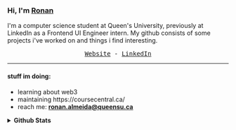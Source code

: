 ### Hi, I'm [Ronan](https://ronan.codes/) 

I'm a computer science student at Queen's University, previously at LinkedIn as a Frontend UI Engineer intern. My github consists of some projects i've worked on and things i find interesting.
<p align="center">
  <samp>
        <a href="https://ronan.codes/">Website</a>  -
    <a href="https://www.linkedin.com/in/ronanalmeida/">LinkedIn</a>
  </samp>
</p>

<hr>

#### stuff im doing:
<ul>
<li>learning about web3</li>
<!-- <li>�🏽&zwj;💻 Projects I'm currently working on: <a href="https://github.com/RonanAlmeida/personal-website-app">personal-website</a> &amp; <a href="https://github.com/RonanAlmeida/ReactProjects">React Projects</a></li> -->
<!-- <li><g-emoji class="g-emoji" alias="gear" fallback-src="https://github.githubassets.com/images/icons/emoji/unicode/2699.png"></g-emoji>Frequent file types used: <code>.py</code>, <code>.js</code>, <code>.c</code>, <code>.html</code>, <code>.css</code>, <code>.csv</code>, <code>.psd</code></li> -->
  <li> maintaining https://coursecentral.ca/ </li>
  <li>reach me: <strong><a href="mailto:ronan.almeida@queensu.ca">ronan.almeida@queensu.ca</a></strong></li>

</ul>


<details>
  <summary><strong>Github Stats</strong></summary>

<p >
    <p><img src="https://komarev.com/ghpvc/?username=ronanalmeida" alt="Account views" /></p>
  <img src="https://github-readme-stats.vercel.app/api?username=RonanAlmeida&show_icons=true&hide_border=true&icon_color=f5210a&title_color=de4426&hide=prs,issues" alt="Account Stats" />

</p>

</details>
